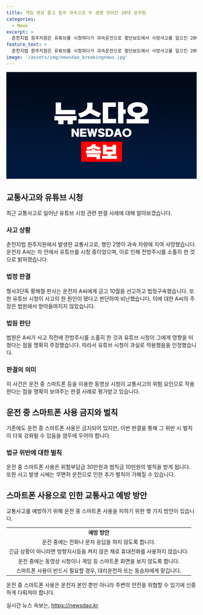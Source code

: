 ```yaml
---
title: 게임 영상 틀고 질주 과속으로 두 생명 앗아간 20대 공무원
categories:
  - News
excerpt: >
  춘천지법 원주지원은 유튜브를 시청하다가 과속운전으로 횡단보도에서 사망사고를 일으킨 20대 공무원 A씨에게 금고 10월을 선고하고 법정구속했다. A씨는 게임 영상을 시청하다 사고를 일으켰고, 횡단보도 통과 중이던 피해자 2명이 사망하거나 부상당했다. 법원은 A씨가 전방주시를 게을리하고 사고를 일으킨 책임을 인정했다. A씨는 유튜브 영상 시청 여부와 상관없이 사고 원인으로 인정되었다.
feature_text: >
  춘천지법 원주지원은 유튜브를 시청하다가 과속운전으로 횡단보도에서 사망사고를 일으킨 20대 공무원 A씨에게 금고 10월을 선고하고 법정구속했다. A씨는 게임 영상을 시청하다 사고를 일으켰고, 횡단보도 통과 중이던 피해자 2명이 사망하거나 부상당했다. 법원은 A씨가 전방주시를 게을리하고 사고를 일으킨 책임을 인정했다. A씨는 유튜브 영상 시청 여부와 상관없이 사고 원인으로 인정되었다.
image: '/assets/img/newsdao_breakingnews.jpg'
---
```


<p><img src="/assets/img/newsdao_breakingnews.jpg" alt="firstkoreanews 속보" /></p>

<h2 data-ke-size="size26">교통사고와 유튜브 시청</h2>

<p data-ke-size="size16">최근 교통사고로 일어난 유튜브 시청 관련 판결 사례에 대해 알아보겠습니다.</p>

<h3><b>사고 상황</b></h3>

<p data-ke-size="size16">춘천지법 원주지원에서 발생한 교통사고로, 행인 2명이 과속 차량에 치여 사망했습니다. 운전자 A씨는 차 안에서 유튜브를 시청 중이었으며, 이로 인해 전방주시를 소홀히 한 것으로 밝혀졌습니다.</p>

<h3><b>법정 판결</b></h3>

<p data-ke-size="size16">형사3단독 황해철 판사는 운전자 A씨에게 금고 10월을 선고하고 법정구속했습니다. 또한 유튜브 시청이 사고의 한 원인이 됐다고 판단하여 비난했습니다. 이에 대한 A씨의 주장은 법원에서 받아들여지지 않았습니다.</p>

<h3><b>법원 판단</b></h3>

<p data-ke-size="size16">법원은 A씨가 사고 직전에 전방주시를 소홀히 한 것과 유튜브 시청이 그에게 영향을 미쳤다는 점을 명확히 주장했습니다. 따라서 유튜브 시청이 과실로 작용했음을 인정했습니다.</p>

<h3><b>판결의 의미</b></h3>

<p data-ke-size="size16">이 사건은 운전 중 스마트폰 등을 이용한 동영상 시청이 교통사고의 위험 요인으로 작용한다는 점을 명확히 보여주는 판결 사례로 평가받고 있습니다.</p>

<h2 data-ke-size="size26">운전 중 스마트폰 사용 금지와 벌칙</h2>

<p data-ke-size="size16">기존에도 운전 중 스마트폰 사용은 금지되어 있지만, 이번 판결을 통해 그 위반 시 벌칙이 더욱 강화될 수 있음을 염두에 두어야 합니다.</p>

<h3><b>법규 위반에 대한 벌칙</b></h3>

<p data-ke-size="size16">운전 중 스마트폰 사용은 위험부담금 30만원과 범칙금 10만원의 벌칙을 받게 됩니다. 또한 사고 발생 시에는 무면허 운전으로 인한 추가 벌칙이 가해질 수 있습니다.</p>

<h2 data-ke-size="size26">스마트폰 사용으로 인한 교통사고 예방 방안</h2>

<p data-ke-size="size16">교통사고를 예방하기 위해 운전 중 스마트폰 사용을 피하기 위한 몇 가지 방안이 있습니다.</p>

<table>
    <tbody>
        <tr>
            <td style="text-align: center; height: 17px;"><b>예방 방안</b></td>
        </tr>
        <tr>
            <td style="text-align: center; height: 17px;">운전 중에는 전화나 문자 응답을 하지 않도록 합니다.</td>
        </tr>
        <tr>
            <td style="text-align: center; height: 17px;">긴급 상황이 아니라면 방향지시등을 켜지 않은 채로 휴대전화를 사용하지 않습니다.</td>
        </tr>
        <tr>
            <td style="text-align: center; height: 17px;">운전 중에는 동영상 시청이나 게임 등 스마트폰 화면을 보지 않도록 합니다.</td>
        </tr>
        <tr>
            <td style="text-align: center; height: 17px;">스마트폰 사용이 반드시 필요할 경우, 대리운전자 또는 동승자에게 맡깁니다.</td>
        </tr>
    </tbody>
</table>

<p data-ke-size="size16">운전 중 스마트폰 사용은 운전자 본인 뿐만 아니라 주변의 안전을 위협할 수 있기에 신중하게 다뤄져야 합니다.</p>
실시간 뉴스 속보는, <a href="https://newsdao.kr" rel="dofollow">https://newsdao.kr</a>


